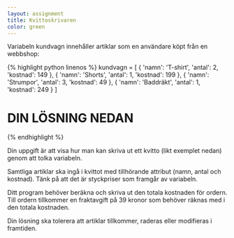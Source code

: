 ```yaml
---
layout: assignment
title: Kvittoskrivaren
color: green
---
```

Variabeln kundvagn innehåller artiklar som en användare köpt från en webbshop:

{% highlight python linenos %}
kundvagn = [
    {
        'namn': 'T-shirt',
        'antal': 2,
        'kostnad': 149
    },
    {
        'namn': 'Shorts',
        'antal': 1,
        'kostnad': 199
    },
    {
        'namn': 'Strumpor',
        'antal': 3,
        'kostnad': 49
    },
    {
        'namn': 'Baddräkt',
        'antal': 1,
        'kostnad': 249
    }
]

# DIN LÖSNING NEDAN
{% endhighlight %}

Din uppgift är att visa hur man kan skriva ut ett kvitto (likt exemplet nedan) genom att tolka variabeln.

Samtliga artiklar ska ingå i kvittot med tillhörande attribut (namn, antal och kostnad). Tänk på att det är styckpriser som framgår av variabeln.

Ditt program behöver beräkna och skriva ut den totala kostnaden för ordern. Till ordern tillkommer en fraktavgift på 39 kronor som behöver räknas med i den totala kostnaden.

Din lösning ska tolerera att artiklar tillkommer, raderas eller modifieras i framtiden.